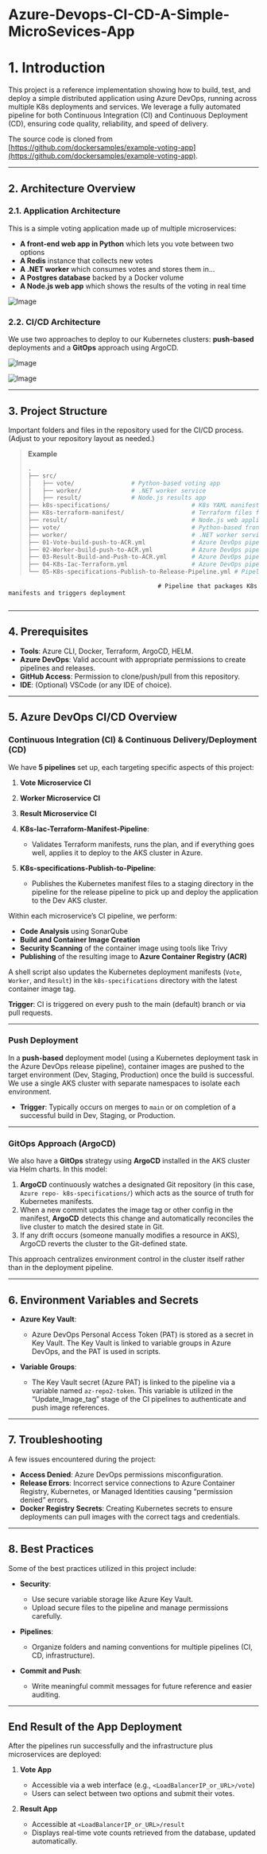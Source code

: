 # Azure-Devops-CI-CD-A-Simple-MicroSevices-App

# 1. Introduction

This project is a reference implementation showing how to build, test, and deploy a simple distributed application using Azure DevOps, running across multiple K8s deployments and services. We leverage a fully automated pipeline for both Continuous Integration (CI) and Continuous Deployment (CD), ensuring code quality, reliability, and speed of delivery.

The source code is cloned from [https://github.com/dockersamples/example-voting-app](https://github.com/dockersamples/example-voting-app).

---

## 2. Architecture Overview

### 2.1. Application Architecture

This is a simple voting application made up of multiple microservices:

- **A front-end web app in Python** which lets you vote between two options  
- **A Redis** instance that collects new votes  
- **A .NET worker** which consumes votes and stores them in…  
- **A Postgres database** backed by a Docker volume  
- **A Node.js web app** which shows the results of the voting in real time
  
![Image](https://github.com/user-attachments/assets/7c885ce4-930b-4469-a3bc-5a331006c4a4)

### 2.2. CI/CD Architecture

We use two approaches to deploy to our Kubernetes clusters: **push-based** deployments and a **GitOps** approach using ArgoCD.

![Image](https://github.com/user-attachments/assets/00dc93a4-9665-407d-9b6d-b0e6adb090a4)

![Image](https://github.com/user-attachments/assets/6aa79828-5cf5-4c69-b979-b1d091a88f89)

---

## 3. Project Structure

Important folders and files in the repository used for the CI/CD process. (Adjust to your repository layout as needed.)

> **Example**  
> ```bash
> .
> ├── src/
> │   ├── vote/                # Python-based voting app
> │   ├── worker/              # .NET worker service
> │   ├── result/              # Node.js results app
> ├── k8s-specifications/                       # K8s YAML manifests for Vote, Worker, Redis, Postgressdb and Result microservices
> ├── K8s-terraform-manifest/                   # Terraform files for deploying infrastructure (AKS)
> ├── result/                                   # Node.js web application (displays voting results)
> ├── vote/                                     # Python-based frontend voting application
> ├── worker/                                   # .NET worker service that processes and stores votes
> ├── 01-Vote-build-push-to-ACR.yml             # Azure DevOps pipeline for building & pushing Vote image
> ├── 02-Worker-build-push-to-ACR.yml           # Azure DevOps pipeline for building & pushing Worker image
> ├── 03-Result-Build-and-Push-to-ACR.yml       # Azure DevOps pipeline for building & pushing Result image
> ├── 04-K8s-Iac-Terraform.yml                  # Azure DevOps pipeline for validating and applying Terraform
> └── 05-K8s-specifications-Publish-to-Release-Pipeline.yml # Pipeline that packages K8s manifests and triggers deployment
                                              # Pipeline that packages K8s manifests and triggers deployment
> ```

---

## 4. Prerequisites

- **Tools**: Azure CLI, Docker, Terraform, ArgoCD, HELM.  
- **Azure DevOps**: Valid account with appropriate permissions to create pipelines and releases.  
- **GitHub Access**: Permission to clone/push/pull from this repository.  
- **IDE**: (Optional) VSCode (or any IDE of choice).

---

## 5. Azure DevOps CI/CD Overview

### Continuous Integration (CI) & Continuous Delivery/Deployment (CD)

We have **5 pipelines** set up, each targeting specific aspects of this project:

1. **Vote Microservice CI**  
2. **Worker Microservice CI**  
3. **Result Microservice CI**  
4. **K8s-Iac-Terraform-Manifest-Pipeline**:  
   - Validates Terraform manifests, runs the plan, and if everything goes well, applies it to deploy to the AKS cluster in Azure.  

5. **K8s-specifications-Publish-to-Pipeline**:  
   - Publishes the Kubernetes manifest files to a staging directory in the pipeline for the release pipeline to pick up and deploy the application to the Dev AKS cluster.

Within each microservice’s CI pipeline, we perform:

- **Code Analysis** using SonarQube  
- **Build and Container Image Creation**  
- **Security Scanning** of the container image using tools like Trivy  
- **Publishing** of the resulting image to **Azure Container Registry (ACR)**  

A shell script also updates the Kubernetes deployment manifests (`Vote`, `Worker`, and `Result`) in the `k8s-specifications` directory with the latest container image tag.

**Trigger**: CI is triggered on every push to the main (default) branch or via pull requests.

---

### Push Deployment

In a **push-based** deployment model (using a Kubernetes deployment task in the Azure DevOps release pipeline), container images are pushed to the target environment (Dev, Staging, Production) once the build is successful. We use a single AKS cluster with separate namespaces to isolate each environment.

- **Trigger**: Typically occurs on merges to `main` or on completion of a successful build in Dev, Staging, or Production.

---

### GitOps Approach (ArgoCD)

We also have a **GitOps** strategy using **ArgoCD** installed in the AKS cluster via Helm charts. In this model:

1. **ArgoCD** continuously watches a designated Git repository (in this case, `Azure repo- k8s-specifications/`) which acts as the source of truth for Kubernetes manifests.  
2. When a new commit updates the image tag or other config in the manifest, **ArgoCD** detects this change and automatically reconciles the live cluster to match the desired state in Git.  
3. If any drift occurs (someone manually modifies a resource in AKS), ArgoCD reverts the cluster to the Git-defined state.

This approach centralizes environment control in the cluster itself rather than in the deployment pipeline.

---

## 6. Environment Variables and Secrets

- **Azure Key Vault**:  
  - Azure DevOps Personal Access Token (PAT) is stored as a secret in Key Vault. The Key Vault is linked to variable groups in Azure DevOps, and the PAT is used in scripts.  

- **Variable Groups**:  
  - The Key Vault secret (Azure PAT) is linked to the pipeline via a variable named `az-repo2-token`. This variable is utilized in the “Update_Image_tag” stage of the CI pipelines to authenticate and push image references.

---

## 7. Troubleshooting

A few issues encountered during the project:

- **Access Denied**: Azure DevOps permissions misconfiguration.  
- **Release Errors**: Incorrect service connections to Azure Container Registry, Kubernetes, or Managed Identities causing “permission denied” errors.  
- **Docker Registry Secrets**: Creating Kubernetes secrets to ensure deployments can pull images with the correct tags and credentials.

---

## 8. Best Practices

Some of the best practices utilized in this project include:

- **Security**:  
  - Use secure variable storage like Azure Key Vault.  
  - Upload secure files to the pipeline and manage permissions carefully.  

- **Pipelines**:  
  - Organize folders and naming conventions for multiple pipelines (CI, CD, infrastructure).  

- **Commit and Push**:  
  - Write meaningful commit messages for future reference and easier auditing.

---

## End Result of the App Deployment

After the pipelines run successfully and the infrastructure plus microservices are deployed:

1. **Vote App**  
   - Accessible via a web interface (e.g., `<LoadBalancerIP_or_URL>/vote`)  
   - Users can select between two options and submit their votes.

2. **Result App**  
   - Accessible at `<LoadBalancerIP_or_URL>/result`  
   - Displays real-time vote counts retrieved from the database, updated automatically.
